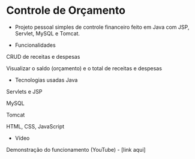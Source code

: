 # Controle de Orçamento

- Projeto pessoal simples de controle financeiro feito em Java com JSP, Servlet, MySQL e Tomcat.
 

- Funcionalidades 

CRUD de receitas e despesas

Visualizar o saldo (orçamento) e o total de receitas e despesas


- Tecnologias usadas 
Java

Servlets e JSP

MySQL

Tomcat

HTML, CSS, JavaScript


- Vídeo 

Demonstração do funcionamento (YouTube) - [link aqui]
